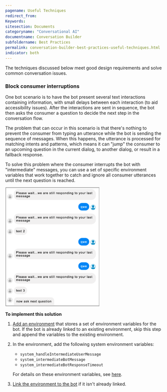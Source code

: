 ```yaml
---
pagename: Useful Techniques
redirect_from:
Keywords:
sitesection: Documents
categoryname: "Conversational AI"
documentname: Conversation Builder
subfoldername: Best Practices
permalink: conversation-builder-best-practices-useful-techniques.html
indicator: both
---
```


The techniques discussed below meet good design requirements and solve common conversation issues.

### Block consumer interruptions

One bot scenario is to have the bot present several text interactions containing information, with small delays between each interaction (to aid accessibility issues). After the interactions are sent in sequence, the bot then asks the consumer a question to decide the next step in the conversation flow.

The problem that can occur in this scenario is that there's nothing to prevent the consumer from typing an utterance while the bot is sending the sequence of messages. When this happens, the utterance is processed for matching intents and patterns, which means it can "jump" the consumer to an upcoming question in the current dialog, to another dialog, or result in a fallback response.

To solve this problem where the consumer interrupts the bot with "intermediate" messages, you can use a set of specific environment variables that work together to catch and ignore all consumer utterances until the next question is reached. 

<img class="fancyimage" style="width:300px" src="img/ConvoBuilder/bp_ignoreMessages1.png">

**To implement this solution**

1. [Add an environment](conversation-builder-environment-variables.html#add-environment-variables) that stores a set of environment variables for the bot. If the bot is already linked to an existing environment, skip this step and append the variables to the existing environment.
2. In the environment, add the following system environment variables:
    * `system_handleIntermediateUserMessage`
    * `system_intermediateBotMessage`
    * `system_intermediateBotResponseTimeout`
 
    For details on these environment variables, see [here](conversation-builder-environment-variables.html#system-environment-variables). 

3. [Link the environment to the bot](conversation-builder-environment-variables.html#link-environment-variables-to-a-bot) if it isn't already linked.
